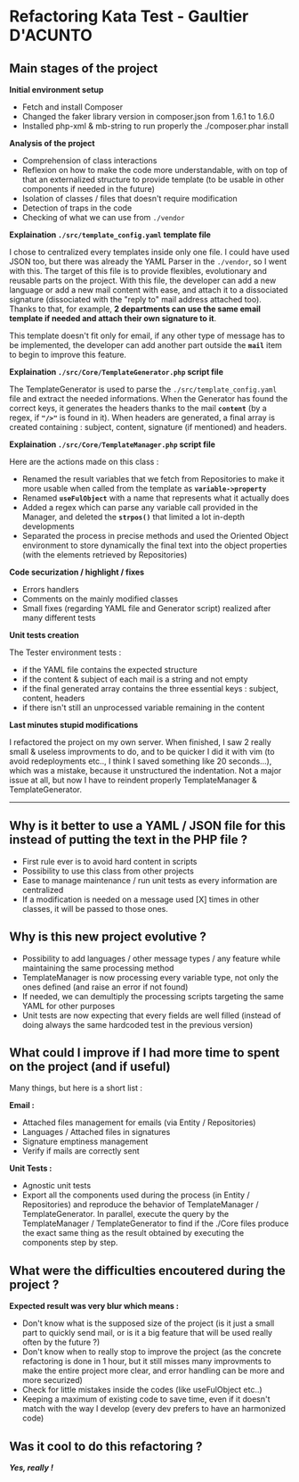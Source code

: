 # Refactoring Kata Test - Gaultier D'ACUNTO



## Main stages of the project



**Initial environment setup**
- Fetch and install Composer
- Changed the faker library version in composer.json from 1.6.1 to 1.6.0 
- Installed php-xml & mb-string to run properly the ./composer.phar install


**Analysis of the project**
- Comprehension of class interactions
- Reflexion on how to make the code more understandable, with on top of that an externalized structure to provide template (to be usable in other components if needed in the future)
- Isolation of classes / files that doesn't require modification
- Detection of traps in the code
- Checking of what we can use from `./vendor`


**Explaination `./src/template_config.yaml` template file**

I chose to centralized every templates inside only one file. I could have used JSON too, but there was already the YAML Parser in the `./vendor`, so I went with this. 
The target of this file is to provide flexibles, evolutionary and reusable parts on the project. 
With this file, the developer can add a new language or add a new mail content with ease, and attach it to a dissociated signature (dissociated with the "reply to" mail address attached too). Thanks to that, for example, **2 departments can use the same email template if needed and attach their own signature to it**.

This template doesn't fit only for email, if any other type of message has to be implemented, the developer can add another part outside the **`mail`** item to begin to improve this feature.


**Explaination `./src/Core/TemplateGenerator.php` script file**

The TemplateGenerator is used to parse the `./src/template_config.yaml` file and extract the needed informations. When the Generator has found the correct keys, it generates the headers thanks to the mail **`content`** (by a regex, if **`"/>"`** is found in it).
When headers are generated, a final array is created containing : subject, content, signature (if mentioned) and headers.


**Explaination `./src/Core/TemplateManager.php` script file**

Here are the actions made on this class : 

- Renamed the result variables that we fetch from Repositories to make it more usable when called from the template as **`variable->property`**
- Renamed **`useFulObject`** with a name that represents what it actually does
- Added a regex which can parse any variable call provided in the Manager, and deleted the **`strpos()`** that limited a lot in-depth developments 
- Separated the process in precise methods and used the Oriented Object environment to store dynamically the final text into the object properties (with the elements retrieved by Repositories)


**Code securization / highlight / fixes**

- Errors handlers
- Comments on the mainly modified classes
- Small fixes (regarding YAML file and Generator script) realized after many different tests


**Unit tests creation**

The Tester environment tests :  
- if the YAML file contains the expected structure
- if the content & subject of each mail is a string and not empty
- if the final generated array contains the three essential keys : subject, content, headers
- if there isn't still an unprocessed variable remaining in the content


**Last minutes stupid modifications**

I refactored the project on my own server. When finished, I saw 2 really small & useless improvments to do, and to be quicker I did it with vim (to avoid redeployments etc.., I think I saved something like 20 seconds...), which was a mistake, because it unstructured the indentation. Not a major issue at all, but now I have to reindent properly TemplateManager & TemplateGenerator.



--------------------------------------------------------------------



## Why is it better to use a YAML / JSON file for this instead of putting the text in the PHP file ?

- First rule ever is to avoid hard content in scripts
- Possibility to use this class from other projects
- Ease to manage maintenance / run unit tests as every information are centralized
- If a modification is needed on a message used [X] times in other classes, it will be passed to those ones. 



## Why is this new project evolutive ?

- Possibility to add languages / other message types / any feature while maintaining the same processing method
- TemplateManager is now processing every variable type, not only the ones defined (and raise an error if not found)
- If needed, we can demultiply the processing scripts targeting the same YAML for other purposes
- Unit tests are now expecting that every fields are well filled (instead of doing always the same hardcoded test in the previous version)



## What could I improve if I had more time to spent on the project (and if useful)

Many things, but here is a short list :

**Email :** 
- Attached files management for emails (via Entity / Repositories)
- Languages / Attached files in signatures
- Signature emptiness management
- Verify if mails are correctly sent

**Unit Tests :**
- Agnostic unit tests 
- Export all the components used during the process (in Entity / Repositories) and reproduce the behavior of TemplateManager / TemplateGenerator. In parallel, execute the query by the TemplateManager / TemplateGenerator to find if the ./Core files produce the exact same thing as the result obtained by executing the components step by step.



## What were the difficulties encoutered during the project ? 

**Expected result was very blur which means :** 

- Don't know what is the supposed size of the project (is it just a small part to quickly send mail, or is it a big feature that will be used really often by the future ?)
- Don't know when to really stop to improve the project (as the concrete refactoring is done in 1 hour, but it still misses many improvments to make the entire project more clear, and error handling can be more and more securized)
- Check for little mistakes inside the codes (like useFulObject etc..)
- Keeping a maximum of existing code to save time, even if it doesn't match with the way I develop (every dev prefers to have an harmonized code)



## Was it cool to do this refactoring ? 

***Yes, really !***

